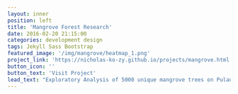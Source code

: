```yaml
---
layout: inner
position: left
title: 'Mangrove Forest Research'
date: 2016-02-20 21:15:00
categories: development design
tags: Jekyll Sass Bootstrap
featured_image: '/img/mangrove/heatmap_1.png'
project_link: 'https://nicholas-ko-zy.github.io/projects/mangrove.html'
button_icon: ''
button_text: 'Visit Project'
lead_text: "Exploratory Analysis of 5000 unique mangrove trees on Pulau Ubin Island, Singapore."
---
```

